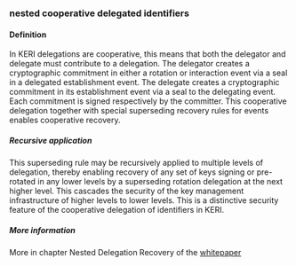 ### nested cooperative delegated identifiers

<h4>Definition</h4><p>In KERI delegations are cooperative, this means that both the delegator and delegate must contribute to a delegation. The delegator creates a cryptographic commitment in either a rotation or interaction event via a seal in a delegated establishment event. The delegate creates a cryptographic commitment in its establishment event via a seal to the delegating event. Each commitment is signed respectively by the committer. This cooperative delegation together with special superseding recovery rules for events enables cooperative recovery.</p><h5>Recursive application</h5><p>This superseding rule may be recursively applied to multiple levels of delegation, thereby enabling recovery of any set of keys signing or pre-rotated in any lower levels by a superseding rotation delegation at the next higher level. This cascades the security of the key management infrastructure of higher levels to lower levels. This is a distinctive security feature of the cooperative delegation of identifiers in KERI.</p><h5>More information</h5><p>More in chapter Nested Delegation Recovery of the <a href="https://github.com/SmithSamuelM/Papers/blob/master/whitepapers/KERI_WP_2.x.web.pdf">whitepaper</a></p>